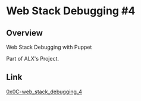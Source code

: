 # Web Stack Debugging #4

## Overview
Web Stack Debugging with Puppet

Part of ALX's Project.
 
## Link
[0x0C-web_stack_debugging_4](https://intranet.alxswe.com/projects/390)

